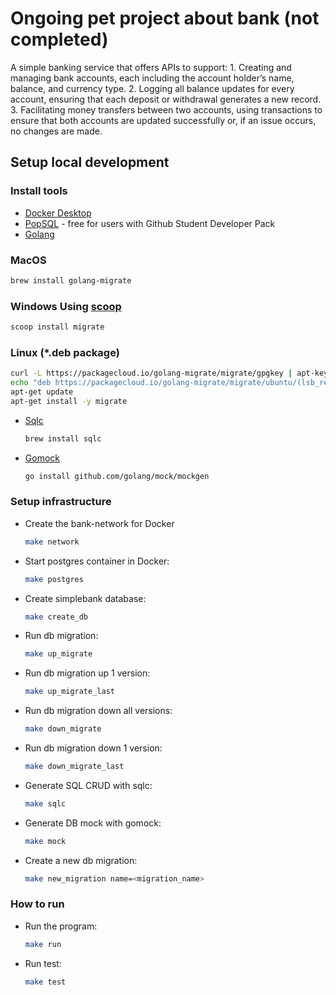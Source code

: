 # Ongoing pet project about bank (not completed)

A simple banking service that offers APIs to support:
	1.	Creating and managing bank accounts, each including the account holder’s name, balance, and currency type.
	2.	Logging all balance updates for every account, ensuring that each deposit or withdrawal generates a new record.
	3.	Facilitating money transfers between two accounts, using transactions to ensure that both accounts are updated successfully or, if an issue occurs, no changes are made.

## Setup local development

### Install tools

- [Docker Desktop](https://www.docker.com/products/docker-desktop)
- [PopSQL](https://popsql.com/) - free for users with Github Student Developer Pack
- [Golang](https://golang.org/)

### MacOS 
```bash
brew install golang-migrate
```

### Windows Using [scoop](https://scoop.sh/) 
```bash 
scoop install migrate
``` 
### Linux (*.deb package) 
```bash 
curl -L https://packagecloud.io/golang-migrate/migrate/gpgkey | apt-key add -
echo "deb https://packagecloud.io/golang-migrate/migrate/ubuntu/(lsb_release -sc) main" > /etc/apt/sources.list.d/migrate.list
apt-get update
apt-get install -y migrate
```


- [Sqlc](https://github.com/kyleconroy/sqlc#installation)

    ```bash
    brew install sqlc
    ```

- [Gomock](https://github.com/golang/mock)

    ``` bash
    go install github.com/golang/mock/mockgen
    ```

### Setup infrastructure

- Create the bank-network for Docker

    ``` bash
    make network
    ```

- Start postgres container in Docker:

    ```bash
    make postgres
    ```

- Create simplebank database:

    ```bash
    make create_db
    ```

- Run db migration:

    ```bash
    make up_migrate
    ```

- Run db migration up 1 version:

    ```bash
    make up_migrate_last
    ```

- Run db migration down all versions:

    ```bash
    make down_migrate
    ```

- Run db migration down 1 version:

    ```bash
    make down_migrate_last
    ```

- Generate SQL CRUD with sqlc:

    ```bash
    make sqlc
    ```

- Generate DB mock with gomock:

    ```bash
    make mock
    ```

- Create a new db migration:

    ```bash
    make new_migration name=<migration_name>
    ```

### How to run

- Run the program:

    ```bash
    make run
    ```

- Run test:

    ```bash
    make test
    ```
